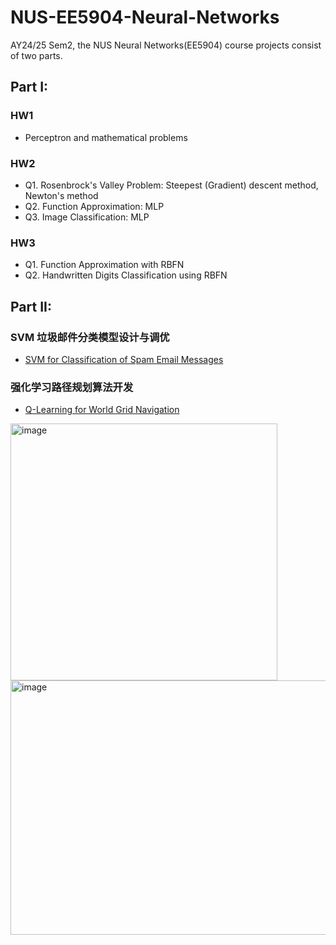 # NUS-EE5904-Neural-Networks
AY24/25 Sem2, the NUS Neural Networks(EE5904) course projects consist of two parts.

## Part I: 

### HW1
* Perceptron and mathematical problems

### HW2
* Q1. Rosenbrock's Valley Problem: Steepest (Gradient) descent method, Newton's method
* Q2. Function Approximation: MLP
* Q3. Image Classification: MLP

### HW3
* Q1. Function Approximation with RBFN
* Q2. Handwritten Digits Classification using RBFN

## Part II:

### SVM 垃圾邮件分类模型设计与调优
* [SVM for Classification of Spam Email Messages](Part_II/SVM)
### 强化学习路径规划算法开发
* [Q-Learning for World Grid Navigation](Part_II/RL)
<img width="427" height="411" alt="image" src="https://github.com/user-attachments/assets/2b8ff0b8-d5c7-4bd1-aab5-71922cceaf8f" />
<img width="517" height="407" alt="image" src="https://github.com/user-attachments/assets/2a6e4be5-14ac-4a32-9c97-635fc691dcef" />

